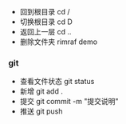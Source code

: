 - 回到根目录 cd /
- 切换根目录 cd D
- 返回上一层 cd ..
- 删除文件夹 rimraf demo

### git
- 查看文件状态 git status
- 新增 git add .
- 提交 git commit -m "提交说明"
- 推送 git push